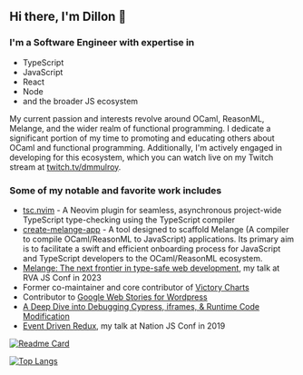 ## Hi there, I'm Dillon 👋

### I'm a Software Engineer with expertise in

- TypeScript
- JavaScript
- React
- Node
- and the broader JS ecosystem

My current passion and interests revolve around OCaml, ReasonML, Melange, and the wider realm of functional programming. I dedicate a significant portion of my time to promoting and educating others about OCaml and functional programming. Additionally, I'm actively engaged in developing for this ecosystem, which you can watch live on my Twitch stream at [twitch.tv/dmmulroy](https://twitch.tv/dmmulroy).

### Some of my notable and favorite work includes

- [tsc.nvim](https://github.com/dmmulroy/tsc.nvim) - A Neovim plugin for seamless, asynchronous project-wide TypeScript type-checking using the TypeScript compiler
- [create-melange-app](https://github.com/dmmulroy/create-melange-app) - A tool designed to scaffold Melange (A compiler to compile OCaml/ReasonML to JavaScript) applications. Its primary aim is to facilitate a swift and efficient onboarding process for JavaScript and TypeScript developers to the OCaml/ReasonML ecosystem.
- [Melange: The next frontier in type-safe web development](https://www.youtube.com/watch?v=Pny5rM5NneA), my talk at RVA JS Conf in 2023
- Former co-maintainer and core contributor of [Victory Charts](https://github.com/FormidableLabs/victory)
- Contributor to [Google Web Stories for Wordpress](https://github.com/googleforcreators/web-stories-wp)
- [A Deep Dive into Debugging Cypress, iframes, & Runtime Code Modification](https://formidable.com/blog/2021/cypress-iframes/)
- [Event Driven Redux](https://www.youtube.com/watch?v=Pny5rM5NneA), my talk at Nation JS Conf in 2019

[![Readme Card](https://github-readme-stats.vercel.app/api?username=dmmulroy&show_icons=true&theme=react&rank_icon=github&card_width=475)](https://github.com/dmmulroy/github-readme-stats)

[![Top Langs](https://github-readme-stats.vercel.app/api/top-langs/?username=dmmulroy&show_icons=true&theme=react&card_width=475)](https://github.com/anuraghazra/github-readme-stats)
